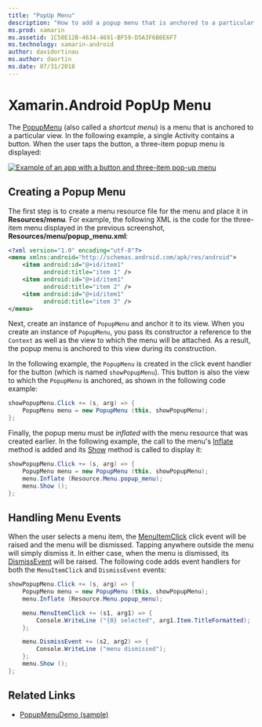 ```yaml
---
title: "PopUp Menu"
description: "How to add a popup menu that is anchored to a particular view."
ms.prod: xamarin
ms.assetid: 1C58E12B-4634-4691-BF59-D5A3F6B0E6F7
ms.technology: xamarin-android
author: davidortinau
ms.author: daortin
ms.date: 07/31/2018
---
```


# Xamarin.Android PopUp Menu

The [PopupMenu](xref:Android.Widget.PopupMenu)
(also called a _shortcut menu_) is a menu that is anchored to a
particular view. In the following example, a single Activity contains a
button. When the user taps the button, a three-item popup menu is
displayed:

[![Example of an app with a button and three-item pop-up menu](popup-menu-images/01-app-example-sml.png)](popup-menu-images/01-app-example.png#lightbox)

## Creating a Popup Menu

The first step is to create a menu resource file for the menu and place
it in **Resources/menu**. For example, the following XML is the code
for the three-item menu displayed in the previous screenshot,
**Resources/menu/popup_menu.xml**:

```xml
<?xml version="1.0" encoding="utf-8"?>
<menu xmlns:android="http://schemas.android.com/apk/res/android">
    <item android:id="@+id/item1"
          android:title="item 1" />
    <item android:id="@+id/item1"
          android:title="item 2" />
    <item android:id="@+id/item1"
          android:title="item 3" />
</menu>
```

Next, create an instance of `PopupMenu` and anchor it to its view. When
you create an instance of `PopupMenu`, you pass its constructor a
reference to the `Context` as well as the view to which the menu will
be attached. As a result, the popup menu is anchored to this view
during its construction.

In the following example, the `PopupMenu` is created in the click event
handler for the button (which is named `showPopupMenu`). This button is
also the view to which the `PopupMenu` is anchored, as shown in the
following code example:

```csharp
showPopupMenu.Click += (s, arg) => {
    PopupMenu menu = new PopupMenu (this, showPopupMenu);
};
```

Finally, the popup menu must be *inflated* with the menu resource that
was created earlier. In the following example, the call to the menu's
[Inflate](xref:Android.Views.LayoutInflater.Inflate*)
method is added and its
[Show](xref:Android.Widget.PopupMenu.Show)
method is called to display it:

```csharp
showPopupMenu.Click += (s, arg) => {
    PopupMenu menu = new PopupMenu (this, showPopupMenu);
    menu.Inflate (Resource.Menu.popup_menu);
    menu.Show ();
};
```

## Handling Menu Events

When the user selects a menu item, the
[MenuItemClick](xref:Android.Widget.PopupMenu.MenuItemClick)
click event will be raised and the menu will be dismissed. Tapping
anywhere outside the menu will simply dismiss it. In either case, when
the menu is dismissed, its
[DismissEvent](xref:Android.Widget.PopupMenu.Dismiss)
will be raised. The following code adds event handlers for both the
`MenuItemClick` and `DismissEvent` events:

```csharp
showPopupMenu.Click += (s, arg) => {
    PopupMenu menu = new PopupMenu (this, showPopupMenu);
    menu.Inflate (Resource.Menu.popup_menu);

    menu.MenuItemClick += (s1, arg1) => {
        Console.WriteLine ("{0} selected", arg1.Item.TitleFormatted);
    };

    menu.DismissEvent += (s2, arg2) => {
        Console.WriteLine ("menu dismissed");
    };
    menu.Show ();
};
```

## Related Links

- [PopupMenuDemo (sample)](https://docs.microsoft.com/samples/xamarin/monodroid-samples/popupmenudemo)
